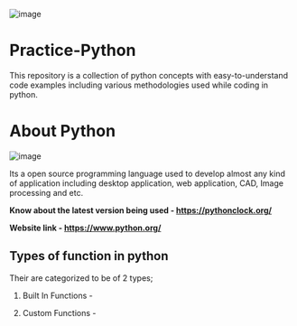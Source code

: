 ![image](https://user-images.githubusercontent.com/60937657/207010052-6ceee59d-12ab-4a34-af33-e05cfa70c6ed.png)

# Practice-Python

This repository is a collection of python concepts with easy-to-understand code examples including various methodologies used while coding in python.

# About Python 

![image](https://user-images.githubusercontent.com/60937657/207038018-10191d37-8c5c-4000-aa8b-780353b37164.png)

Its a open source programming language used to develop almost any kind of application including desktop application, web application, CAD, Image processing and etc. 

**Know about the latest version being used -  https://pythonclock.org/**

**Website link -  https://www.python.org/**

## Types of function in python 

Their are categorized to be of 2 types;

1. Built In Functions - 

2. Custom Functions - 



